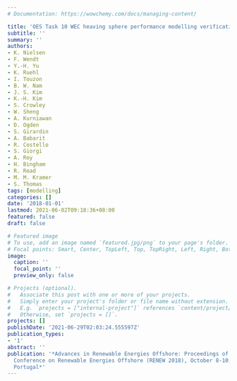 ```yaml
---
# Documentation: https://wowchemy.com/docs/managing-content/

title: 'OES Task 10 WEC heaving sphere performance modelling verification'
subtitle: ''
summary: ''
authors:
- K. Nielsen
- F. Wendt
- Y.-H. Yu
- K. Ruehl
- I. Touzon
- B. W. Nam
- J. S. Kim
- K.-H. Kim
- S. Crowley
- W. Sheng
- A. Kurniawan
- D. Ogden
- S. Girardin
- A. Babarit
- R. Costello
- S. Giorgi
- A. Roy
- H. Bingham
- R. Read
- M. M. Kramer
- S. Thomas
tags: [modelling]
categories: []
date: '2018-01-01'
lastmod: 2021-06-02T09:18:36+08:00
featured: false
draft: false

# Featured image
# To use, add an image named `featured.jpg/png` to your page's folder.
# Focal points: Smart, Center, TopLeft, Top, TopRight, Left, Right, BottomLeft, Bottom, BottomRight.
image:
  caption: ''
  focal_point: ''
  preview_only: false

# Projects (optional).
#   Associate this post with one or more of your projects.
#   Simply enter your project's folder or file name without extension.
#   E.g. `projects = ["internal-project"]` references `content/project/deep-learning/index.md`.
#   Otherwise, set `projects = []`.
projects: []
publishDate: '2021-06-29T02:03:24.555597Z'
publication_types:
- '1'
abstract: ''
publication: '*Advances in Renewable Energies Offshore: Proceedings of the 3rd International
  Conference on Renewable Energies Offshore (RENEW 2018), October 8-10, 2018, Lisbon,
  Portugal*'
---
```

